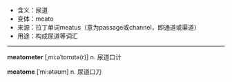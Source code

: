 - <span class="definition">含义：尿道</span>
- <span class="definition">变体：meato</span>
- <span class="definition">来源：拉丁单词meatus（意为passage或channel，即通道或渠道）</span>
- <span class="definition">用途：构成尿道等词汇</span>

---

<span class="vocabulary">**meatometer**</span> [ˌmi:əˈtɒmɪtə(r)] n. 尿道口计

<span class="vocabulary">**meatome**</span> [ˈmi:ətəʊm] n. 尿道口刀
